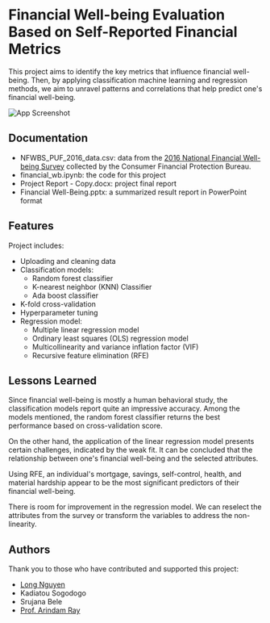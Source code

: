 
# Financial Well-being Evaluation Based on Self-Reported Financial Metrics 


This project aims to identify the key metrics that influence financial well-being. Then, by applying classification machine learning and regression methods, we aim to unravel patterns and correlations that help predict one's financial well-being.

![App Screenshot](https://github.com/LongTheAnalyst/Financial-Wellbeing-Project/assets/168775448/cfcecb65-40ae-43b6-8b10-aeaa3761bb0e)



## Documentation

- NFWBS_PUF_2016_data.csv: data from the [2016 National Financial Well-being Survey](https://www.consumerfinance.gov/documents/5588/cfpb_nfwbs-puf-user-guide.pdf) collected by the Consumer Financial Protection Bureau.
- financial_wb.ipynb: the code for this project
- Project Report - Copy.docx: project final report
- Financial Well-Being.pptx: a summarized result report in PowerPoint format
## Features

Project includes:

- Uploading and cleaning data
- Classification models:
  - Random forest classifier
  - K-nearest neighbor (KNN) Classifier
  - Ada boost classifier
- K-fold cross-validation
- Hyperparameter tuning
- Regression model:
  - Multiple linear regression model
  - Ordinary least squares (OLS) regression model
  - Multicollinearity and variance inflation factor (VIF)
  - Recursive feature elimination (RFE)


## Lessons Learned

Since financial well-being is mostly a human behavioral study, the classification models report quite an impressive accuracy. Among the models mentioned, the random forest classifier returns the best performance based on cross-validation score.

On the other hand, the application of the linear regression model presents certain challenges, indicated by the weak fit. It can be concluded that the relationship between one's financial well-being and the selected attributes.

Using RFE, an individual's mortgage, savings, self-control, health, and material hardship appear to be the most significant predictors of their financial well-being.

There is room for improvement in the regression model. We can reselect the attributes from the survey or transform the variables to address the non-linearity.


## Authors

Thank you to those who have contributed and supported this project:

- [Long Nguyen](https://www.linkedin.com/in/long-nguyen-4583791a2/)
- Kadiatou Sogodogo
- Srujana Bele
- [Prof. Arindam Ray](https://www.linkedin.com/in/arindamray/)

